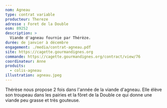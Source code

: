 ```yaml
---
nom: Agneau
type: contrat variable
producteur: Thereze
adresse : Foret de la Double
osm: 89252
description: >
  Viande d'agneau fournie par Thérèze.
durée: de janvier à décembre
engagement: ./media/contrat-agneau.pdf
site: https://cagette.gourmandignes.org
commande: https://cagette.gourmandignes.org/contract/view/76
coordinateur: Anne
produits:
  - colis-agneau
illustration: agneau.jpeg
---
```


Thérèse nous propose 2 fois dans l'année de la viande d'agneau. Elle élève son troupeau dans les pairies et la fôret de la Double ce qui donne une viande peu grasse et très gouteuse.